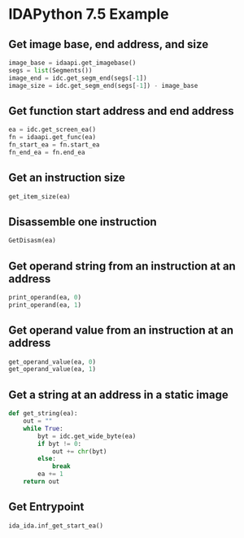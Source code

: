 # IDAPython 7.5 Example

## Get image base, end address, and size
```Python
image_base = idaapi.get_imagebase()
segs = list(Segments())
image_end = idc.get_segm_end(segs[-1])
image_size = idc.get_segm_end(segs[-1]) - image_base
```

## Get function start address and end address
```Python
ea = idc.get_screen_ea()
fn = idaapi.get_func(ea)
fn_start_ea = fn.start_ea
fn_end_ea = fn.end_ea
```

## Get an instruction size
```Python
get_item_size(ea)
```

## Disassemble one instruction
```Python
GetDisasm(ea)
```

## Get operand string from an instruction at an address
```Python
print_operand(ea, 0)
print_operand(ea, 1)
```

## Get operand value from an instruction at an address
```Python
get_operand_value(ea, 0)
get_operand_value(ea, 1)
```

## Get a string at an address in a static image
```Python
def get_string(ea):
    out = ""
    while True:
        byt = idc.get_wide_byte(ea)
        if byt != 0:
            out += chr(byt)
        else:
            break
        ea += 1
    return out
```

## Get Entrypoint
```Python
ida_ida.inf_get_start_ea()	
```

